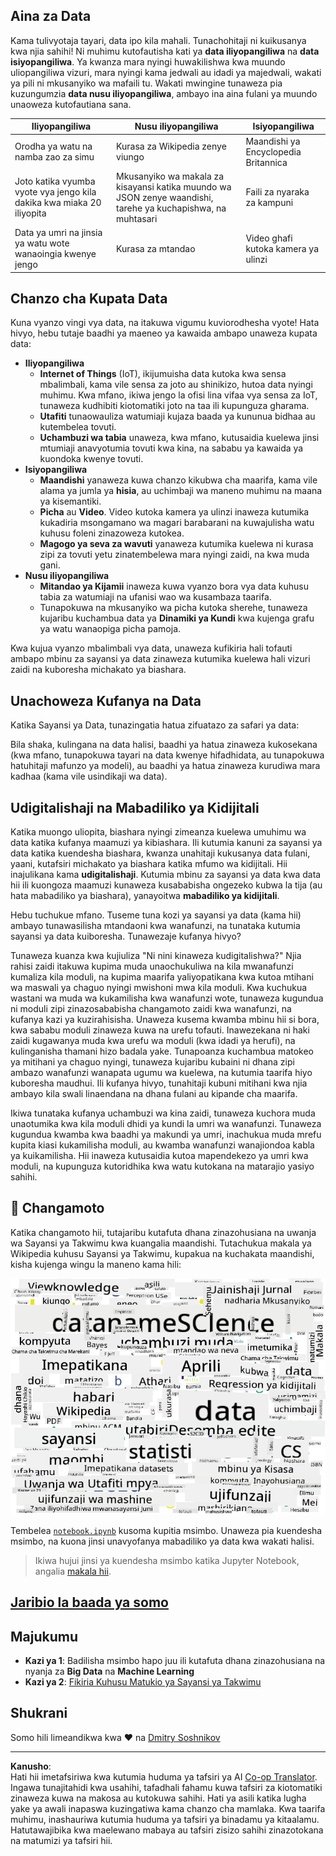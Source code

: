 <!--
CO_OP_TRANSLATOR_METADATA:
{
  "original_hash": "a76ab694b1534fa57981311975660bfe",
  "translation_date": "2025-09-06T12:28:43+00:00",
  "source_file": "1-Introduction/01-defining-data-science/README.md",
  "language_code": "sw"
}
-->
## Aina za Data

Kama tulivyotaja tayari, data ipo kila mahali. Tunachohitaji ni kuikusanya kwa njia sahihi! Ni muhimu kutofautisha kati ya **data iliyopangiliwa** na **data isiyopangiliwa**. Ya kwanza mara nyingi huwakilishwa kwa muundo uliopangiliwa vizuri, mara nyingi kama jedwali au idadi ya majedwali, wakati ya pili ni mkusanyiko wa mafaili tu. Wakati mwingine tunaweza pia kuzungumzia **data nusu iliyopangiliwa**, ambayo ina aina fulani ya muundo unaoweza kutofautiana sana.

| Iliyopangiliwa                                                              | Nusu iliyopangiliwa                                                                            | Isiyopangiliwa                          |
| ---------------------------------------------------------------------------- | ---------------------------------------------------------------------------------------------- | --------------------------------------- |
| Orodha ya watu na namba zao za simu                                         | Kurasa za Wikipedia zenye viungo                                                               | Maandishi ya Encyclopedia Britannica    |
| Joto katika vyumba vyote vya jengo kila dakika kwa miaka 20 iliyopita       | Mkusanyiko wa makala za kisayansi katika muundo wa JSON zenye waandishi, tarehe ya kuchapishwa, na muhtasari | Faili za nyaraka za kampuni             |
| Data ya umri na jinsia ya watu wote wanaoingia kwenye jengo                 | Kurasa za mtandao                                                                              | Video ghafi kutoka kamera ya ulinzi     |

## Chanzo cha Kupata Data

Kuna vyanzo vingi vya data, na itakuwa vigumu kuviorodhesha vyote! Hata hivyo, hebu tutaje baadhi ya maeneo ya kawaida ambapo unaweza kupata data:

* **Iliyopangiliwa**
  - **Internet of Things** (IoT), ikijumuisha data kutoka kwa sensa mbalimbali, kama vile sensa za joto au shinikizo, hutoa data nyingi muhimu. Kwa mfano, ikiwa jengo la ofisi lina vifaa vya sensa za IoT, tunaweza kudhibiti kiotomatiki joto na taa ili kupunguza gharama.
  - **Utafiti** tunaowauliza watumiaji kujaza baada ya kununua bidhaa au kutembelea tovuti.
  - **Uchambuzi wa tabia** unaweza, kwa mfano, kutusaidia kuelewa jinsi mtumiaji anavyotumia tovuti kwa kina, na sababu ya kawaida ya kuondoka kwenye tovuti.
* **Isiyopangiliwa**
  - **Maandishi** yanaweza kuwa chanzo kikubwa cha maarifa, kama vile alama ya jumla ya **hisia**, au uchimbaji wa maneno muhimu na maana ya kisemantiki.
  - **Picha** au **Video**. Video kutoka kamera ya ulinzi inaweza kutumika kukadiria msongamano wa magari barabarani na kuwajulisha watu kuhusu foleni zinazoweza kutokea.
  - **Magogo ya seva za wavuti** yanaweza kutumika kuelewa ni kurasa zipi za tovuti yetu zinatembelewa mara nyingi zaidi, na kwa muda gani.
* **Nusu iliyopangiliwa**
  - **Mitandao ya Kijamii** inaweza kuwa vyanzo bora vya data kuhusu tabia za watumiaji na ufanisi wao wa kusambaza taarifa.
  - Tunapokuwa na mkusanyiko wa picha kutoka sherehe, tunaweza kujaribu kuchambua data ya **Dinamiki ya Kundi** kwa kujenga grafu ya watu wanaopiga picha pamoja.

Kwa kujua vyanzo mbalimbali vya data, unaweza kufikiria hali tofauti ambapo mbinu za sayansi ya data zinaweza kutumika kuelewa hali vizuri zaidi na kuboresha michakato ya biashara.

## Unachoweza Kufanya na Data

Katika Sayansi ya Data, tunazingatia hatua zifuatazo za safari ya data:

Bila shaka, kulingana na data halisi, baadhi ya hatua zinaweza kukosekana (kwa mfano, tunapokuwa tayari na data kwenye hifadhidata, au tunapokuwa hatuhitaji mafunzo ya modeli), au baadhi ya hatua zinaweza kurudiwa mara kadhaa (kama vile usindikaji wa data).

## Udigitalishaji na Mabadiliko ya Kidijitali

Katika muongo uliopita, biashara nyingi zimeanza kuelewa umuhimu wa data katika kufanya maamuzi ya kibiashara. Ili kutumia kanuni za sayansi ya data katika kuendesha biashara, kwanza unahitaji kukusanya data fulani, yaani, kutafsiri michakato ya biashara katika mfumo wa kidijitali. Hii inajulikana kama **udigitalishaji**. Kutumia mbinu za sayansi ya data kwa data hii ili kuongoza maamuzi kunaweza kusababisha ongezeko kubwa la tija (au hata mabadiliko ya biashara), yanayoitwa **mabadiliko ya kidijitali**.

Hebu tuchukue mfano. Tuseme tuna kozi ya sayansi ya data (kama hii) ambayo tunawasilisha mtandaoni kwa wanafunzi, na tunataka kutumia sayansi ya data kuiboresha. Tunawezaje kufanya hivyo?

Tunaweza kuanza kwa kujiuliza "Ni nini kinaweza kudigitalishwa?" Njia rahisi zaidi itakuwa kupima muda unaochukuliwa na kila mwanafunzi kumaliza kila moduli, na kupima maarifa yaliyopatikana kwa kutoa mtihani wa maswali ya chaguo nyingi mwishoni mwa kila moduli. Kwa kuchukua wastani wa muda wa kukamilisha kwa wanafunzi wote, tunaweza kugundua ni moduli zipi zinazosababisha changamoto zaidi kwa wanafunzi, na kufanya kazi ya kuzirahisisha.
Unaweza kusema kwamba mbinu hii si bora, kwa sababu moduli zinaweza kuwa na urefu tofauti. Inawezekana ni haki zaidi kugawanya muda kwa urefu wa moduli (kwa idadi ya herufi), na kulinganisha thamani hizo badala yake.
Tunapoanza kuchambua matokeo ya mitihani ya chaguo nyingi, tunaweza kujaribu kubaini ni dhana zipi ambazo wanafunzi wanapata ugumu wa kuelewa, na kutumia taarifa hiyo kuboresha maudhui. Ili kufanya hivyo, tunahitaji kubuni mitihani kwa njia ambayo kila swali linaendana na dhana fulani au kipande cha maarifa.

Ikiwa tunataka kufanya uchambuzi wa kina zaidi, tunaweza kuchora muda unaotumika kwa kila moduli dhidi ya kundi la umri wa wanafunzi. Tunaweza kugundua kwamba kwa baadhi ya makundi ya umri, inachukua muda mrefu kupita kiasi kukamilisha moduli, au kwamba wanafunzi wanajiondoa kabla ya kuikamilisha. Hii inaweza kutusaidia kutoa mapendekezo ya umri kwa moduli, na kupunguza kutoridhika kwa watu kutokana na matarajio yasiyo sahihi.

## 🚀 Changamoto

Katika changamoto hii, tutajaribu kutafuta dhana zinazohusiana na uwanja wa Sayansi ya Takwimu kwa kuangalia maandishi. Tutachukua makala ya Wikipedia kuhusu Sayansi ya Takwimu, kupakua na kuchakata maandishi, kisha kujenga wingu la maneno kama hili:

![Wingu la Maneno kwa Sayansi ya Takwimu](../../../../translated_images/ds_wordcloud.664a7c07dca57de017c22bf0498cb40f898d48aa85b3c36a80620fea12fadd42.sw.png)

Tembelea [`notebook.ipynb`](../../../../1-Introduction/01-defining-data-science/notebook.ipynb ':ignore') kusoma kupitia msimbo. Unaweza pia kuendesha msimbo, na kuona jinsi unavyofanya mabadiliko ya data kwa wakati halisi.

> Ikiwa hujui jinsi ya kuendesha msimbo katika Jupyter Notebook, angalia [makala hii](https://soshnikov.com/education/how-to-execute-notebooks-from-github/).

## [Jaribio la baada ya somo](https://ff-quizzes.netlify.app/en/ds/quiz/1)

## Majukumu

* **Kazi ya 1**: Badilisha msimbo hapo juu ili kutafuta dhana zinazohusiana na nyanja za **Big Data** na **Machine Learning**
* **Kazi ya 2**: [Fikiria Kuhusu Matukio ya Sayansi ya Takwimu](assignment.md)

## Shukrani

Somo hili limeandikwa kwa ♥️ na [Dmitry Soshnikov](http://soshnikov.com)

---

**Kanusho**:  
Hati hii imetafsiriwa kwa kutumia huduma ya tafsiri ya AI [Co-op Translator](https://github.com/Azure/co-op-translator). Ingawa tunajitahidi kwa usahihi, tafadhali fahamu kuwa tafsiri za kiotomatiki zinaweza kuwa na makosa au kutokuwa sahihi. Hati ya asili katika lugha yake ya awali inapaswa kuzingatiwa kama chanzo cha mamlaka. Kwa taarifa muhimu, inashauriwa kutumia huduma ya tafsiri ya binadamu ya kitaalamu. Hatutawajibika kwa maelewano mabaya au tafsiri zisizo sahihi zinazotokana na matumizi ya tafsiri hii.